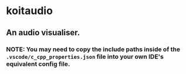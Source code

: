 # koitaudio

## An audio visualiser.

### NOTE: You may need to copy the include paths inside of the `.vscode/c_cpp_properties.json` file into your own IDE's equivalent config file.
